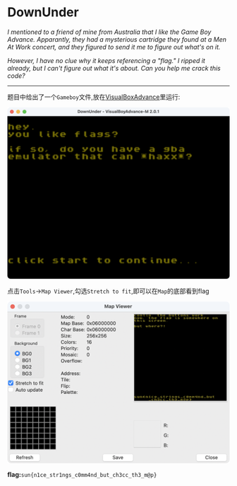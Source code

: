 # DownUnder

*I mentioned to a friend of mine from Australia that I like the Game Boy Advance. Apparantly, they had a mysterious cartridge they found at a Men At Work concert, and they figured to send it me to figure out what's on it.*

*However, I have no clue why it keeps referencing a "flag." I ripped it already, but I can't figure out what it's about. Can you help me crack this code?*

----

题目中给出了一个`Gameboy`文件,放在[VisualBoxAdvance](https://github.com/visualboyadvance-m/visualboyadvance-m)里运行:

<img src="CTF/SunshineCTF2021/Misc/assets/DownUnder.png" alt="visual-box" style="zoom:50%;" />

点击`Tools`->`Map Viewer`,勾选`Stretch to fit`,即可以在`Map`的底部看到flag

<img src="CTF/SunshineCTF2021/Misc/assets/DownUnder-Map.png" alt="DownUnder-Map" style="zoom:60%;" />

**flag:**`sun{n1ce_str1ngs_c0mm4nd_but_ch3cc_th3_m@p}`

